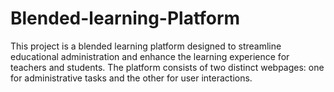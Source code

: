 # Blended-learning-Platform
This project is a blended learning platform designed to streamline educational administration and enhance the learning experience for teachers and students. The platform consists of two distinct webpages: one for administrative tasks and the other for user interactions.
